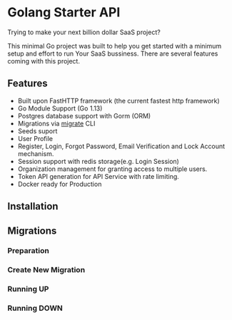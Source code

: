 # Golang Starter API
Trying to make your next billion dollar SaaS project?

This minimal Go project was built to help you get started with a minimum setup and effort to run Your SaaS bussiness. There are several features coming with this project.

## Features
- Built upon FastHTTP framework (the current fastest http framework)
- Go Module Support (Go 1.13)
- Postgres database support with Gorm (ORM)
- Migrations via [migrate](https://github.com/golang-migrate/migrate) CLI
- Seeds suport
- User Profile
- Register, Login, Forgot Password, Email Verification and Lock Account mechanism.
- Session support with redis storage(e.g. Login Session)
- Organization management for granting access to multiple users.
- Token API generation for API Service with rate limiting.
- Docker ready for Production

## Installation

## Migrations
### Preparation
### Create New Migration
### Running UP
### Running DOWN